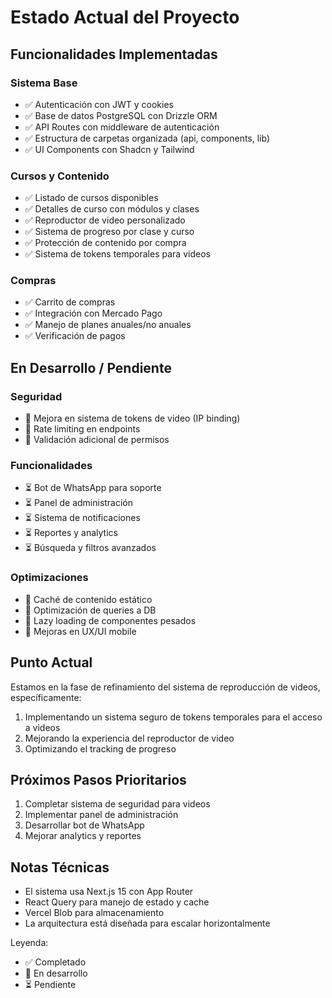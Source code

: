 # Estado Actual del Proyecto

## Funcionalidades Implementadas

### Sistema Base

- ✅ Autenticación con JWT y cookies
- ✅ Base de datos PostgreSQL con Drizzle ORM
- ✅ API Routes con middleware de autenticación
- ✅ Estructura de carpetas organizada (api, components, lib)
- ✅ UI Components con Shadcn y Tailwind

### Cursos y Contenido

- ✅ Listado de cursos disponibles
- ✅ Detalles de curso con módulos y clases
- ✅ Reproductor de video personalizado
- ✅ Sistema de progreso por clase y curso
- ✅ Protección de contenido por compra
- ✅ Sistema de tokens temporales para videos

### Compras

- ✅ Carrito de compras
- ✅ Integración con Mercado Pago
- ✅ Manejo de planes anuales/no anuales
- ✅ Verificación de pagos

## En Desarrollo / Pendiente

### Seguridad

- 🚧 Mejora en sistema de tokens de video (IP binding)
- 🚧 Rate limiting en endpoints
- 🚧 Validación adicional de permisos

### Funcionalidades

- ⏳ Bot de WhatsApp para soporte
- ⏳ Panel de administración
- ⏳ Sistema de notificaciones
- ⏳ Reportes y analytics
- ⏳ Búsqueda y filtros avanzados

### Optimizaciones

- 🚧 Caché de contenido estático
- 🚧 Optimización de queries a DB
- 🚧 Lazy loading de componentes pesados
- 🚧 Mejoras en UX/UI mobile

## Punto Actual

Estamos en la fase de refinamiento del sistema de reproducción de videos, específicamente:

1. Implementando un sistema seguro de tokens temporales para el acceso a videos
2. Mejorando la experiencia del reproductor de video
3. Optimizando el tracking de progreso

## Próximos Pasos Prioritarios

1. Completar sistema de seguridad para videos
2. Implementar panel de administración
3. Desarrollar bot de WhatsApp
4. Mejorar analytics y reportes

## Notas Técnicas

- El sistema usa Next.js 15 con App Router
- React Query para manejo de estado y cache
- Vercel Blob para almacenamiento
- La arquitectura está diseñada para escalar horizontalmente

Leyenda:

- ✅ Completado
- 🚧 En desarrollo
- ⏳ Pendiente
